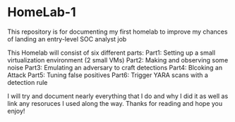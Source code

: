 # HomeLab-1
This repository is for documenting my first homelab to improve my chances of landing an entry-level SOC analyst job

This Homelab will consist of six different parts:
Part1: Setting up a small virtualization environment (2 small VMs)
Part2: Making and observing some noise
Part3: Emulating an adversary to craft detections
Part4: Blcoking an Attack
Part5: Tuning false positives
Part6: Trigger YARA scans with a detection rule

I will try and document nearly everything that I do and why I did it as well as link any resoruces I used along the way. 
Thanks for reading and hope you enjoy!
